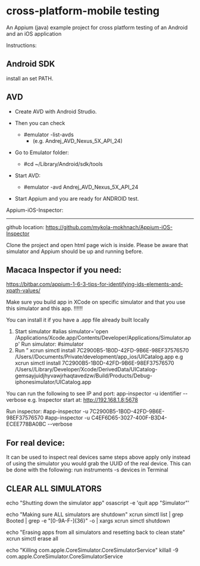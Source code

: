 # cross-platform-mobile testing
An Appium (java) example project for cross platform testing of an Android and an iOS application

Instructions:

Android SDK
--------------------
install an set PATH.

AVD
-------------
- Create AVD with Android Strudio.
- Then you can check
  - #emulator -list-avds
    - (e.g. Andrej_AVD_Nexus_5X_API_24)
- Go to Emulator folder:
  - #cd ~/Library/Android/sdk/tools
- Start AVD:
  - #emulator -avd Andrej_AVD_Nexus_5X_API_24

- Start Appium and you are ready for ANDROID test.

Appium-iOS-Inspector:
*******************************
github location: https://github.com/mykola-mokhnach/Appium-iOS-Inspector

Clone the project and open html page wich is inside. 
Please be aware that simulator and Appium should be up and running before.

Macaca Inspector if you need:
-----------------------
https://bitbar.com/appium-1-6-3-tips-for-identifying-ids-elements-and-xpath-values/

Make sure you build app in XCode on specific simulator and that you use this simulator and this app. !!!!!!

You can install it if you have a .app file already built locally
1. Start simulator
#alias simulator='open /Applications/Xcode.app/Contents/Developer/Applications/Simulator.app'
Run simulator:
#simulator
2. Run ” xcrun simctl install 7C2900B5-1B0D-42FD-9B6E-98EF37576570 /Users/<user>/Documents/Private/development/app_ios/UICatalog.app
 e.g xcrun simctl install 7C2900B5-1B0D-42FD-9B6E-98EF37576570 /Users/<user>/Library/Developer/Xcode/DerivedData/UICatalog-gemsayjuidjhyvawjrhaqtavedzw/Build/Products/Debug-iphonesimulator/UICatalog.app

You can run the following to see IP and port:
app-inspector -u identifier --verbose
e.g.
Inspector start at:
http://192.168.1.8:5678

Run inspector:
#app-inspector -u 7C2900B5-1B0D-42FD-9B6E-98EF37576570
#app-inspector -u C4EF6D65-3027-400F-B3D4-ECEE778BA0BC --verbose

For real device:
---------
It can be used to inspect real devices same steps above apply only instead of using the simulator you would grab the UUID of the real device. This can be done with the following: run instruments -s devices in Terminal


CLEAR ALL SIMULATORS
---------
echo "Shutting down the simulator app"
osascript -e 'quit app "Simulator"'

echo "Making sure ALL simulators are shutdown"
xcrun simctl list | grep Booted | grep -e "[0-9A-F\-]\{36\}" -o | xargs xcrun simctl shutdown

echo "Erasing apps from all simulators and resetting back to clean state"
xcrun simctl erase all

echo "Killing com.apple.CoreSimulator.CoreSimulatorService"
killall -9 com.apple.CoreSimulator.CoreSimulatorService
